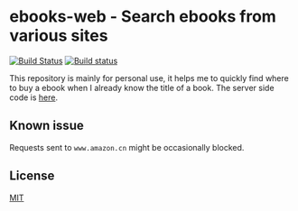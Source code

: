 # ebooks-web - Search ebooks from various sites
[![Build Status](https://travis-ci.org/Frederick-S/ebooks-web.svg?branch=master)](https://travis-ci.org/Frederick-S/ebooks-web) [![Build status](https://ci.appveyor.com/api/projects/status/b6m1v2uta4i0c93s/branch/master?svg=true)](https://ci.appveyor.com/project/Frederick-S/ebooks-web/branch/master)

This repository is mainly for personal use, it helps me to quickly find where to buy a ebook when I already know the title of a book. The server side code is [here](https://github.com/Frederick-S/ebooks-api).

## Known issue
Requests sent to `www.amazon.cn` might be occasionally blocked.

## License
[MIT](LICENSE)
